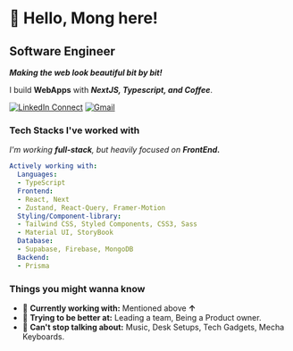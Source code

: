 # 👋 Hello, Mong here!

## Software Engineer

_**Making the web look beautiful bit by bit!**_

I build **WebApps** with **_NextJS, Typescript, and Coffee_**. 

[![LinkedIn Connect](https://img.shields.io/badge/%20-Connect-black?color=222244&labelColor=000000&logo=linkedin&logoColor=f5f7fe)](https://www.linkedin.com/in/thuee-mong-sing-520127220/)
[![Gmail](https://img.shields.io/badge/%20-Send%20Mail-black?color=222244&labelColor=000000&logo=gmail&logoColor=f5f7fe)](mailto:thueemongs@gmail.com?subject=From%20GitHub&&body=Hi,%20there.%20Found%20you%20on%20GitHub!%20Let's%20talk%20about...)

### Tech Stacks I've worked with

_I'm working **full-stack**, but heavily focused on **FrontEnd.**_

```yaml
Actively working with:
  Languages:
  - TypeScript
  Frontend:
  - React, Next
  - Zustand, React-Query, Framer-Motion
  Styling/Component-library:
  - Tailwind CSS, Styled Components, CSS3, Sass
  - Material UI, StoryBook
  Database:
  - Supabase, Firebase, MongoDB
  Backend:
  - Prisma
```

### Things you might wanna know

- 🔭 <b>Currently working with:</b> Mentioned above **↑**
- 🌱 <b>Trying to be better at:</b> Leading a team, Being a Product owner.
- 💬 <b>Can't stop talking about:</b> Music, Desk Setups, Tech Gadgets, Mecha Keyboards.
